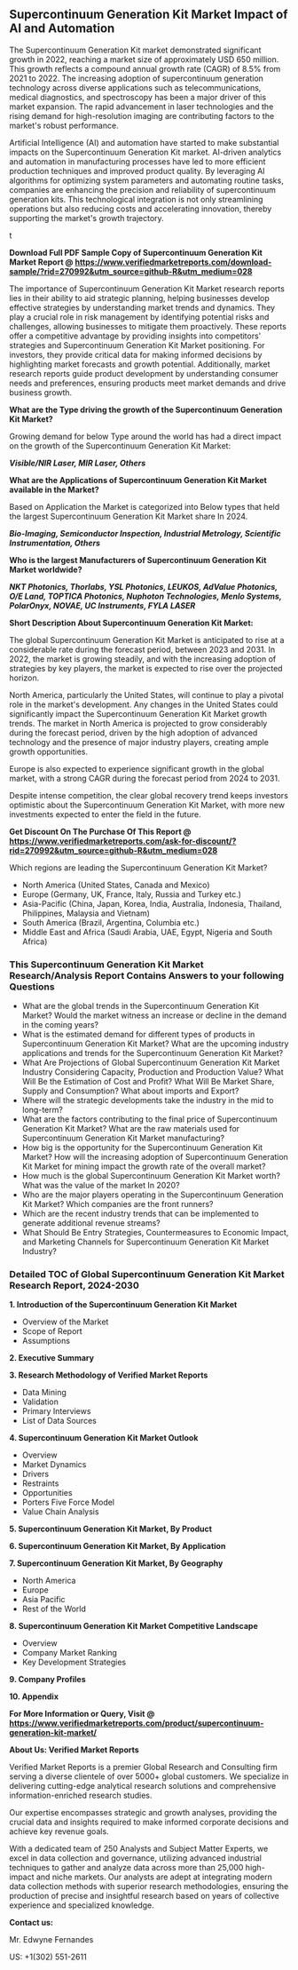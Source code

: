 <h2>Supercontinuum Generation Kit Market Impact of AI and Automation</h2><p>The Supercontinuum Generation Kit market demonstrated significant growth in 2022, reaching a market size of approximately USD 650 million. This growth reflects a compound annual growth rate (CAGR) of 8.5% from 2021 to 2022. The increasing adoption of supercontinuum generation technology across diverse applications such as telecommunications, medical diagnostics, and spectroscopy has been a major driver of this market expansion. The rapid advancement in laser technologies and the rising demand for high-resolution imaging are contributing factors to the market's robust performance.</p><p>Artificial Intelligence (AI) and automation have started to make substantial impacts on the Supercontinuum Generation Kit market. AI-driven analytics and automation in manufacturing processes have led to more efficient production techniques and improved product quality. By leveraging AI algorithms for optimizing system parameters and automating routine tasks, companies are enhancing the precision and reliability of supercontinuum generation kits. This technological integration is not only streamlining operations but also reducing costs and accelerating innovation, thereby supporting the market's growth trajectory.</p>t</p><p id="" class=""><strong>Download Full PDF Sample Copy of Supercontinuum Generation Kit Market Report @ <a href="https://www.verifiedmarketreports.com/download-sample/?rid=270992&utm_source=github-R&utm_medium=028" target="_blank">https://www.verifiedmarketreports.com/download-sample/?rid=270992&utm_source=github-R&utm_medium=028</a></strong></p><p>The importance of&nbsp;Supercontinuum Generation Kit Market research reports lies in their ability to aid strategic planning, helping businesses develop effective strategies by understanding market trends and dynamics. They play a crucial role in risk management by identifying potential risks and challenges, allowing businesses to mitigate them proactively. These reports offer a competitive advantage by providing insights into competitors' strategies and Supercontinuum Generation Kit Market positioning. For investors, they provide critical data for making informed decisions by highlighting market forecasts and growth potential. Additionally, market research reports guide product development by understanding consumer needs and preferences, ensuring products meet market demands and drive business growth.</p><p><strong>What are the&nbsp;Type driving the growth of the Supercontinuum Generation Kit Market?</strong></p><p id="" class="">Growing demand for below Type around the world has had a direct impact on the growth of the Supercontinuum Generation Kit Market:</p><em><strong>Visible/NIR Laser, MIR Laser, Others</strong></em></p><strong>What are the&nbsp;Applications&nbsp;of Supercontinuum Generation Kit Market available in the Market?</strong></p><p id="" class="">Based on Application the Market is categorized into Below types that held the largest Supercontinuum Generation Kit Market share In 2024.</p><em><strong>Bio-Imaging, Semiconductor Inspection, Industrial Metrology, Scientific Instrumentation, Others</strong></em></p><strong>Who is the largest Manufacturers of Supercontinuum Generation Kit Market worldwide?</strong></p><p><em><strong>NKT Photonics, Thorlabs, YSL Photonics, LEUKOS, AdValue Photonics, O/E Land, TOPTICA Photonics, Nuphoton Technologies, Menlo Systems, PolarOnyx, NOVAE, UC Instruments, FYLA LASER</strong></em></p><p id="" class=""><strong>Short Description About Supercontinuum Generation Kit Market:</strong></p><p>The global Supercontinuum Generation Kit Market is anticipated to rise at a considerable rate during the forecast period, between 2023 and 2031. In 2022, the market is growing steadily, and with the increasing adoption of strategies by key players, the market is expected to rise over the projected horizon.</p><p>North America, particularly the United States, will continue to play a pivotal role in the market's development. Any changes in the United States could significantly impact the Supercontinuum Generation Kit Market growth trends. The market in North America is projected to grow considerably during the forecast period, driven by the high adoption of advanced technology and the presence of major industry players, creating ample growth opportunities.</p><p>Europe is also expected to experience significant growth in the global market, with a strong CAGR during the forecast period from 2024 to 2031.</p><p>Despite intense competition, the clear global recovery trend keeps investors optimistic about the Supercontinuum Generation Kit Market, with more new investments expected to enter the field in the future.</p><p id="" class=""><strong>Get Discount On The Purchase Of This Report @ <a href="https://www.verifiedmarketreports.com/ask-for-discount/?rid=270992&utm_source=github-R&utm_medium=028" target="_blank">https://www.verifiedmarketreports.com/ask-for-discount/?rid=270992&utm_source=github-R&utm_medium=028</a></strong></p>Which regions are leading the Supercontinuum Generation Kit Market?</p><ul><li>North America (United States, Canada and Mexico)</li><li>Europe (Germany, UK, France, Italy, Russia and Turkey etc.)</li><li>Asia-Pacific (China, Japan, Korea, India, Australia, Indonesia, Thailand, Philippines, Malaysia and Vietnam)</li><li>South America (Brazil, Argentina, Columbia etc.)</li><li>Middle East and Africa (Saudi Arabia, UAE, Egypt, Nigeria and South Africa)</li></ul><h3 id="" class="">This Supercontinuum Generation Kit Market Research/Analysis Report Contains Answers to your following Questions</h3><ul><li>What are the global trends in the Supercontinuum Generation Kit Market? Would the market witness an increase or decline in the demand in the coming years?</li><li>What is the estimated demand for different types of products in Supercontinuum Generation Kit Market? What are the upcoming industry applications and trends for the Supercontinuum Generation Kit Market?</li><li>What Are Projections of Global Supercontinuum Generation Kit Market Industry Considering Capacity, Production and Production Value? What Will Be the Estimation of Cost and Profit? What Will Be Market Share, Supply and Consumption? What about imports and Export?</li><li>Where will the strategic developments take the industry in the mid to long-term?</li><li>What are the factors contributing to the final price of Supercontinuum Generation Kit Market? What are the raw materials used for Supercontinuum Generation Kit Market manufacturing?</li><li>How big is the opportunity for the Supercontinuum Generation Kit Market? How will the increasing adoption of Supercontinuum Generation Kit Market for mining impact the growth rate of the overall market?</li><li>How much is the global Supercontinuum Generation Kit Market worth? What was the value of the market In 2020?</li><li>Who are the major players operating in the Supercontinuum Generation Kit Market? Which companies are the front runners?</li><li>Which are the recent industry trends that can be implemented to generate additional revenue streams?</li><li>What Should Be Entry Strategies, Countermeasures to Economic Impact, and Marketing Channels for Supercontinuum Generation Kit Market Industry?</li></ul><h3 id="" class="">Detailed TOC of Global Supercontinuum Generation Kit Market Research Report, 2024-2030</h3><p id="" class=""><strong>1. Introduction of the Supercontinuum Generation Kit Market</strong></p><ul><li>Overview of the Market</li><li>Scope of Report</li><li>Assumptions</li></ul><p id="" class=""><strong>2. Executive Summary</strong></p><p id="" class=""><strong>3. Research Methodology of Verified Market Reports</strong></p><ul><li>Data Mining</li><li>Validation</li><li>Primary Interviews</li><li>List of Data Sources</li></ul><p id="" class=""><strong>4. Supercontinuum Generation Kit Market Outlook</strong></p><ul><li>Overview</li><li>Market Dynamics</li><li>Drivers</li><li>Restraints</li><li>Opportunities</li><li>Porters Five Force Model</li><li>Value Chain Analysis</li></ul><p id="" class=""><strong>5. Supercontinuum Generation Kit Market, By Product</strong></p><p id="" class=""><strong>6. Supercontinuum Generation Kit Market, By Application</strong></p><p id="" class=""><strong>7. Supercontinuum Generation Kit Market, By Geography</strong></p><ul><li>North America</li><li>Europe</li><li>Asia Pacific</li><li>Rest of the World</li></ul><p id="" class=""><strong>8. Supercontinuum Generation Kit Market Competitive Landscape</strong></p><ul><li>Overview</li><li>Company Market Ranking</li><li>Key Development Strategies</li></ul><p id="" class=""><strong>9. Company Profiles</strong></p><p id="" class=""><strong>10. Appendix</strong></p><p id="" class=""><strong>For More Information or Query, Visit @ <a href="https://www.verifiedmarketreports.com/product/supercontinuum-generation-kit-market/" target="_blank">https://www.verifiedmarketreports.com/product/supercontinuum-generation-kit-market/</a></strong></p><p id="" class=""><strong>About Us: Verified Market Reports</strong></p><p id="" class="">Verified Market Reports is a premier Global Research and Consulting firm serving a diverse clientele of over 5000+ global customers. We specialize in delivering cutting-edge analytical research solutions and comprehensive information-enriched research studies.</p><p id="" class="">Our expertise encompasses strategic and growth analyses, providing the crucial data and insights required to make informed corporate decisions and achieve key revenue goals.</p><p id="" class="">With a dedicated team of 250 Analysts and Subject Matter Experts, we excel in data collection and governance, utilizing advanced industrial techniques to gather and analyze data across more than 25,000 high-impact and niche markets. Our analysts are adept at integrating modern data collection methods with superior research methodologies, ensuring the production of precise and insightful research based on years of collective experience and specialized knowledge.</p><p id="" class=""><strong>Contact us:</strong></p><p id="" class="">Mr. Edwyne Fernandes</p><p id="" class="">US: +1(302) 551-2611</p>